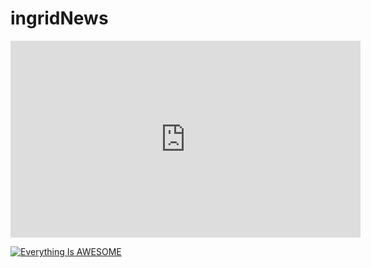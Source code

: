 # ingridNews

<iframe width="560" height="315" src="https://www.youtube.com/embed/NzBU4Am_u_A" frameborder="0" allow="accelerometer; autoplay; encrypted-media; gyroscope; picture-in-picture" allowfullscreen></iframe>

[![Everything Is AWESOME](https://yt-embed.herokuapp.com/embed?v=StTqXEQ2l-Y)]([https://www.youtube.com/watch?v=StTqXEQ2l-Y](https://www.youtube.com/embed/NzBU4Am_u_A) "Everything Is AWESOME")

